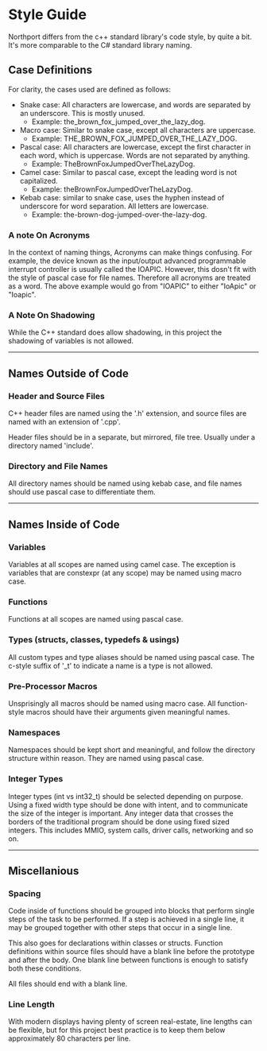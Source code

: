 # Style Guide

Northport differs from the c++ standard library's code style, by quite a bit. It's more comparable to the C# standard library naming.

## Case Definitions
For clarity, the cases used are defined as follows:
- Snake case: All characters are lowercase, and words are separated by an underscore. This is mostly unused.
    - Example: the_brown_fox_jumped_over_the_lazy_dog.
- Macro case: Similar to snake case, except all characters are uppercase. 
    - Example: THE_BROWN_FOX_JUMPED_OVER_THE_LAZY_DOG.
- Pascal case: All characters are lowercase, except the first character in each word, which is uppercase. Words are not separated by anything. 
    - Example: TheBrownFoxJumpedOverTheLazyDog.
- Camel case: Similar to pascal case, except the leading word is not capitalized.
    - Example: theBrownFoxJumpedOverTheLazyDog.
- Kebab case: similar to snake case, uses the hyphen instead of underscore for word separation. All letters are lowercase.
    - Example: the-brown-dog-jumped-over-the-lazy-dog.

### A note On Acronyms
In the context of naming things, Acronyms can make things confusing. For example, the device known as the input/output advanced programmable interrupt controller is usually called the IOAPIC. However, this dosn't fit with the style of pascal case for file names. Therefore all acronyms are treated as a word. The above example would go from "IOAPIC" to either "IoApic" or "Ioapic".

### A Note On Shadowing
While the C++ standard does allow shadowing, in this project the shadowing of variables is not allowed.

----
## Names Outside of Code

### Header and Source Files
C++ header files are named using the '.h' extension, and source files are named with an extension of '.cpp'.

Header files should be in a separate, but mirrored, file tree. Usually under a directory named 'include'.

### Directory and File Names
All directory names should be named using kebab case, and file names should use pascal case to differentiate them.

----
## Names Inside of Code

### Variables
Variables at all scopes are named using camel case. The exception is variables that are constexpr (at any scope) may be named using macro case.

### Functions
Functions at all scopes are named using pascal case.

### Types (structs, classes, typedefs & usings)
All custom types and type aliases should be named using pascal case. The c-style suffix of '_t' to indicate a name is a type is not allowed.

### Pre-Processor Macros
Unsprisingly all macros should be named using macro case. All function-style macros should have their arguments given meaningful names.

### Namespaces
Namespaces should be kept short and meaningful, and follow the directory structure within reason. They are named using pascal case.

### Integer Types
Integer types (int vs int32_t) should be selected depending on purpose. Using a fixed width type should be done with intent, and to communicate the size of the integer is important. Any integer data that crosses the borders of the traditional program should be done using fixed sized integers. This includes MMIO, system calls, driver calls, networking and so on.

----
## Miscellanious

### Spacing
Code inside of functions should be grouped into blocks that perform single steps of the task to be performed. If a step is achieved in a single line, it may be grouped together with other steps that occur in a single line.

This also goes for declarations within classes or structs. Function definitions within source files should have a blank line before the prototype and after the body. One blank line between functions is enough to satisfy both these conditions.

All files should end with a blank line.

### Line Length
With modern displays having plenty of screen real-estate, line lengths can be flexible, but for this project best practice is to keep them below approximately 80 characters per line.
